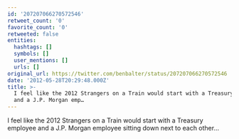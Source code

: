 ```yaml
---
id: '207207066270572546'
retweet_count: '0'
favorite_count: '0'
retweeted: false
entities:
  hashtags: []
  symbols: []
  user_mentions: []
  urls: []
original_url: https://twitter.com/benbalter/status/207207066270572546
date: '2012-05-28T20:29:48.000Z'
title: >-
  I feel like the 2012 Strangers on a Train would start with a Treasury employee
  and a J.P. Morgan emp…
---
```


I feel like the 2012 Strangers on a Train would start with a Treasury employee and a J.P. Morgan employee sitting down next to each other...